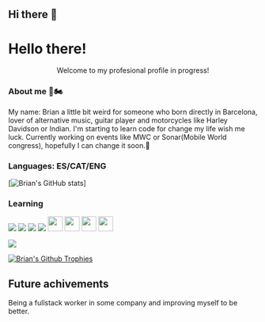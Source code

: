 ## Hi there 👋

# Hello there!
<center>Welcome to my profesional profile in progress!</center>


### About me 🎸🏍

My name: Brian a little bit weird for someone who born directly in Barcelona, 
lover of alternative music, guitar player and motorcycles like Harley Davidson or Indian.
I'm starting to learn code for change my life wish me luck.
Currently working on events like MWC or Sonar(Mobile World congress), hopefully I can change it soon.🤪

### Languages: ES/CAT/ENG


[![Brian's GitHub stats](https://github-readme-stats.vercel.app/api?username=Bl00dyXIII)]
 
 ### Learning
![](https://img.shields.io/badge/Code-HTML5-informational?style=flat&logo=html5&logoColor=white&color=brightgreen)
![](https://img.shields.io/badge/Code-CSS3-informational?style=flat&logo=css3&logoColor=white&color=brightgreen)
![](https://img.shields.io/badge/Code-JavaScript-informational?style=flat&logo=javascript&logoColor=white&color=brightgreen)
![](https://img.shields.io/badge/Code-Bootstrap-informational?style=flat&logo=bootstrap&logoColor=white&color=brightgreen)
<code><img height="30" src="https://img.shields.io/badge/CSS3-1572B6?style=for-the-badge&logo=css3&logoColor=white"></code>
<code><img height="30" src="https://img.shields.io/badge/HTML5-E34F26?style=for-the-badge&logo=html5&logoColor=white"></code>
<code><img height="30" src="https://img.shields.io/badge/JavaScript-323330?style=for-the-badge&logo=javascript&logoColor=F7DF1E"></code>
<code><img height="30" src="https://img.shields.io/badge/Bootstrap-563D7C?style=for-the-badge&logo=bootstrap&logoColor=white"></code>

 <img src="https://github-profile-trophy.vercel.app/?username=Bl00dyXIII&theme=onedark&column=3&margin-w=15&margin-h=15" />

 [![Brian's Github Trophies](https://github-profile-trophy.vercel.app/?username=Bl00dyXIII&theme=onedark&column=3&margin-w=15&margin-h=15)](https://github.com/Bl00dyXIII/readme-components)
 
## Future achivements
Being a fullstack worker in some company and improving myself to be better.
